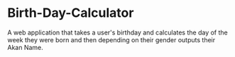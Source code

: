 # Birth-Day-Calculator
A web application that takes a user's birthday and calculates the day of the week they were born and then depending on their gender outputs their Akan Name. 
